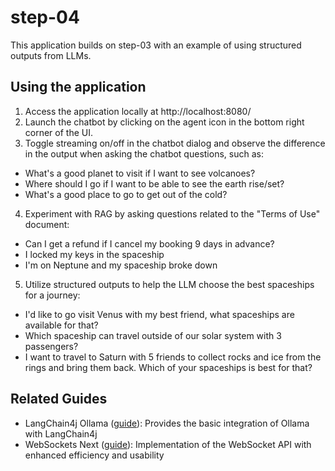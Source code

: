 # step-04

This application builds on step-03 with an example of using structured outputs from LLMs.

## Using the application

1. Access the application locally at http://localhost:8080/
2. Launch the chatbot by clicking on the agent icon in the bottom right corner of the UI.
3. Toggle streaming on/off in the chatbot dialog and observe the difference in the output when asking the chatbot questions, such as:
  - What's a good planet to visit if I want to see volcanoes?
  - Where should I go if I want to be able to see the earth rise/set?
  - What's a good place to go to get out of the cold?
4. Experiment with RAG by asking questions related to the "Terms of Use" document:
  - Can I get a refund if I cancel my booking 9 days in advance?
  - I locked my keys in the spaceship
  - I'm on Neptune and my spaceship broke down
5. Utilize structured outputs to help the LLM choose the best spaceships for a journey:
  -  I'd like to go visit Venus with my best friend, what spaceships are available for that?
  -  Which spaceship can travel outside of our solar system with 3 passengers?
  -  I want to travel to Saturn with 5 friends to collect rocks and ice from the rings and bring them back. Which of your spaceships is best for that?

## Related Guides

- LangChain4j Ollama ([guide](https://docs.quarkiverse.io/quarkus-langchain4j/dev/index.html)): Provides the basic integration of Ollama with LangChain4j
- WebSockets Next ([guide](https://quarkus.io/guides/websockets-next-reference)): Implementation of the WebSocket API with enhanced efficiency and usability
